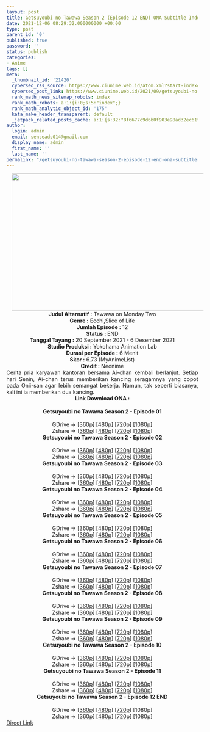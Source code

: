 ```yaml
---
layout: post
title: Getsuyoubi no Tawawa Season 2 (Episode 12 END) ONA Subtitle Indonesia
date: 2021-12-06 08:29:32.000000000 +00:00
type: post
parent_id: '0'
published: true
password: ''
status: publish
categories:
- Anime
tags: []
meta:
  _thumbnail_id: '21420'
  cyberseo_rss_source: https://www.ciunime.web.id/atom.xml?start-index=1
  cyberseo_post_link: https://www.ciunime.web.id/2021/09/getsuyoubi-no-tawawa-season-2-ona.html
  rank_math_news_sitemap_robots: index
  rank_math_robots: a:1:{i:0;s:5:"index";}
  rank_math_analytic_object_id: '175'
  kata_make_header_transparent: default
  _jetpack_related_posts_cache: a:1:{s:32:"8f6677c9d6b0f903e98ad32ec61f8deb";a:2:{s:7:"expires";i:1653673769;s:7:"payload";a:0:{}}}
author:
  login: admin
  email: senseads014@gmail.com
  display_name: admin
  first_name: ''
  last_name: ''
permalink: "/getsuyoubi-no-tawawa-season-2-episode-12-end-ona-subtitle-indonesia/"
---
```

<div class="separator" style="clear: both; text-align: center;"><a href="https://1.bp.blogspot.com/-_WTVa6D5uz8/YUirScLSG2I/AAAAAAAAfBk/ObgBYzpFnlwFg5awK2d5GAQ7StcpLJE7wCLcBGAsYHQ/s1280/Getsuyoubi%2Bno%2BTawawa%2BSeason%2B2.jpg" style="margin-left: 1em; margin-right: 1em;"><img border="0" data-original-height="720" data-original-width="1280" height="360" src="{{ site.baseurl }}/assets/2021/12/Getsuyoubi%2Bno%2BTawawa%2BSeason%2B2.jpg" width="640" /></a></div>
<div class="separator" style="clear: both; text-align: center;"></div>
<div style="text-align: center;"><b>Judul</b><b><b> Alternatif</b> :</b> Tawawa on Monday Two</div>
<div style="text-align: center;"><b><b>Genre :</b></b> Ecchi,Slice of Life</div>
<div style="text-align: center;"><b>Jumlah Episode :</b> 12<br /><b>Status :&nbsp;</b>END<br /><b>Tanggal Tayang :</b> 20 September 2021 - 6 Desember 2021<br /><b>Studio Produksi :</b>&nbsp;Yokohama Animation Lab<br /><b>Durasi per Episode :</b> 6 Menit</div>
<div style="text-align: center;"><b>Skor :</b> 6.73 (MyAnimeList)</div>
<div style="text-align: center;"><b>Credit :</b>&nbsp;Neonime</div>
<div style="text-align: center;"></div>
<div style="text-align: justify;">Cerita pria karyawan kantoran bersama Ai-chan kembali berlanjut. Setiap hari Senin, Ai-chan terus memberikan kancing seragamnya yang copot pada Onii-san agar lebih semangat bekerja. Namun, tak seperti biasanya, kali ini ia memberikan dua kancing.</div>
<div style="text-align: justify;"></div>
<div style="text-align: justify;"></div>
<div style="text-align: center;">
<div style="text-align: center;">
<div style="text-align: left;">
<div style="text-align: center;"><b>Link Download&nbsp;</b><span style="text-align: left;"><b>ONA&nbsp;</b></span><b>:</b></div>
<div style="text-align: center;"><b><br /></b></div>
<div style="text-align: center;"><span style="text-align: left;"><b>Getsuyoubi no Tawawa Season 2&nbsp;</b></span><b>- Episode 01</b></div>
<div style="text-align: center;"><b><br /></b></div>
<div style="text-align: center;">GDrive =&gt; [<a href="https://www.mp4upload.com/o938qn001m2w" target="_blank" rel="noopener">360p</a>] [<a href="https://acefile.co/f/55457998/neonime_tawawa_hari_senin_musim_kedua_-_01-480p-zip" target="_blank" rel="noopener">480p</a>] [<a href="https://acefile.co/f/55458000/neonime_tawawa_hari_senin_musim_kedua_-_01-720p-zip" target="_blank" rel="noopener">720p</a>] [<a href="https://acefile.co/f/55458004/neonime_tawawa_hari_senin_musim_kedua_-_01-1080p-zip" target="_blank" rel="noopener">1080p</a>]</div>
<div style="text-align: center;">Zshare =&gt; [<a href="https://www79.zippyshare.com/v/5AYHJqYV/file.html" target="_blank" rel="noopener">360p</a>] [<a href="https://www101.zippyshare.com/v/V6AwCGKj/file.html" target="_blank" rel="noopener">480p</a>] [<a href="https://www91.zippyshare.com/v/adHv9jqE/file.html" target="_blank" rel="noopener">720p</a>] [<a href="https://www74.zippyshare.com/v/Ac8X0QUc/file.html" target="_blank" rel="noopener">1080p</a>]</div>
<div style="text-align: center;"></div>
<div style="text-align: center;">
<div><span style="text-align: left;"><b>Getsuyoubi no Tawawa Season 2&nbsp;</b></span><b>- Episode 02</b></div>
<div><b><br /></b></div>
<div>GDrive =&gt; [<a href="https://www.mp4upload.com/nggqjzjqibne" target="_blank" rel="noopener">360p</a>] [<a href="https://acefile.co/f/56033641/neonime_asupan_tawawa_hari_senin_musim_kedua_-_02-480p-zip" target="_blank" rel="noopener">480p</a>] [<a href="https://acefile.co/f/56033713/neonime_asupan_tawawa_hari_senin_musim_kedua_-_02-720p-zip" target="_blank" rel="noopener">720p</a>] [<a href="https://acefile.co/f/56033721/neonime_asupan_tawawa_hari_senin_musim_kedua_-_02-1080p-zip" target="_blank" rel="noopener">1080p</a>]</div>
<div>Zshare =&gt; [<a href="https://www29.zippyshare.com/v/ajfOnRC4/file.html" target="_blank" rel="noopener">360p</a>] [<a href="https://www55.zippyshare.com/v/mAV8Pj3U/file.html" target="_blank" rel="noopener">480p</a>] [<a href="https://www33.zippyshare.com/v/Pt0XZ4be/file.html" target="_blank" rel="noopener">720p</a>] [<a href="https://www4.zippyshare.com/v/THIBloAR/file.html" target="_blank" rel="noopener">1080p</a>]</div>
<div></div>
<div>
<div><span style="text-align: left;"><b>Getsuyoubi no Tawawa Season 2&nbsp;</b></span><b>- Episode 03</b></div>
<div><b><br /></b></div>
<div>GDrive =&gt; [<a href="https://www.mp4upload.com/mdmx0lwmajy9" target="_blank" rel="noopener">360p</a>] [<a href="https://acefile.co/f/56707316/neonime_asupan_hari_senin_tawawa_musim_kedua_-_03-480p-zip" target="_blank" rel="noopener">480p</a>] [<a href="https://acefile.co/f/56707318/neonime_asupan_hari_senin_tawawa_musim_kedua_-_03-720p-zip" target="_blank" rel="noopener">720p</a>] [<a href="https://acefile.co/f/56707322/neonime_asupan_hari_senin_tawawa_musim_kedua_-_03-1080p-zip" target="_blank" rel="noopener">1080p</a>]</div>
<div>Zshare =&gt; [<a href="https://www120.zippyshare.com/v/c3DajJvh/file.html" target="_blank" rel="noopener">360p</a>] [<a href="https://www55.zippyshare.com/v/sRHAx8dt/file.html" target="_blank" rel="noopener">480p</a>] [<a href="https://www56.zippyshare.com/v/PlwmsQv9/file.html" target="_blank" rel="noopener">720p</a>] [<a href="https://www15.zippyshare.com/v/fMRImjAm/file.html" target="_blank" rel="noopener">1080p</a>]</div>
</div>
<div></div>
<div>
<div><span style="text-align: left;"><b>Getsuyoubi no Tawawa Season 2&nbsp;</b></span><b>- Episode 04</b></div>
<div><b><br /></b></div>
<div>GDrive =&gt; [<a href="https://www.mp4upload.com/isywe2m39xru" target="_blank" rel="noopener">360p</a>] [<a href="https://www.mp4upload.com/q0pw97188czy" target="_blank" rel="noopener">480p</a>] [<a href="https://www.mp4upload.com/ztp9ud4lp9uk" target="_blank" rel="noopener">720p</a>] [<a href="https://mir.cr/1WCAO8GU" target="_blank" rel="noopener">1080p</a>]</div>
<div>Zshare =&gt; [<a href="https://www109.zippyshare.com/v/FEXqIqVk/file.html" target="_blank" rel="noopener">360p</a>] [<a href="https://www44.zippyshare.com/v/gWYu42kp/file.html" target="_blank" rel="noopener">480p</a>] [<a href="https://www15.zippyshare.com/v/G1TzSPf8/file.html" target="_blank" rel="noopener">720p</a>] [<a href="https://www12.zippyshare.com/v/T7lwWm5g/file.html" target="_blank" rel="noopener">1080p</a>]</div>
</div>
<div></div>
<div>
<div><span style="text-align: left;"><b>Getsuyoubi no Tawawa Season 2&nbsp;</b></span><b>- Episode 05</b></div>
<div><b><br /></b></div>
<div>GDrive =&gt; [<a href="https://mir.cr/0RCIDPLF" target="_blank" rel="noopener">360p</a>] [<a href="https://acefile.co/f/57905420/neonime_asupan_tawawa_hari_senin_musim_kedua_-_05-480p-zip" target="_blank" rel="noopener">480p</a>] [<a href="https://acefile.co/f/57905428/neonime_asupan_tawawa_hari_senin_musim_kedua_-_05-720p-zip" target="_blank" rel="noopener">720p</a>] [<a href="https://acefile.co/f/57905430/neonime_asupan_tawawa_hari_senin_musim_kedua_-_05-1080p-zip" target="_blank" rel="noopener">1080p</a>]</div>
<div>Zshare =&gt; [<a href="https://www27.zippyshare.com/v/n1lk834o/file.html" target="_blank" rel="noopener">360p</a>] [<a href="https://www82.zippyshare.com/v/r3QDiitM/file.html" target="_blank" rel="noopener">480p</a>] [<a href="https://www95.zippyshare.com/v/EWisHgkc/file.html" target="_blank" rel="noopener">720p</a>] [<a href="https://www89.zippyshare.com/v/Y2OTJDpe/file.html" target="_blank" rel="noopener">1080p</a>]</div>
</div>
<div></div>
<div>
<div><span style="text-align: left;"><b>Getsuyoubi no Tawawa Season 2&nbsp;</b></span><b>- Episode 06</b></div>
<div><b><br /></b></div>
<div>GDrive =&gt; [<a href="https://www.mp4upload.com/m8hdw9q50kfk" target="_blank" rel="noopener">360p</a>] [<a href="https://www.mp4upload.com/cpgsqm0g4e3c" target="_blank" rel="noopener">480p</a>] [<a href="https://www.mp4upload.com/wtrudprd7uwe" target="_blank" rel="noopener">720p</a>] [<a href="https://acefile.co/f/58456165/neonime_asupan_tawawa_hari_senin_musim_kedua_-_06-1080p-zip" target="_blank" rel="noopener">1080p</a>]</div>
<div>Zshare =&gt; [<a href="https://www50.zippyshare.com/v/kUisbvgv/file.html" target="_blank" rel="noopener">360p</a>] [<a href="https://www50.zippyshare.com/v/kdVVVnWK/file.html" target="_blank" rel="noopener">480p</a>] [<a href="https://www50.zippyshare.com/v/RcgrQE8G/file.html" target="_blank" rel="noopener">720p</a>] [<a href="https://www45.zippyshare.com/v/gYSFlIuq/file.html" target="_blank" rel="noopener">1080p</a>]</div>
</div>
<div></div>
<div>
<div><span style="text-align: left;"><b>Getsuyoubi no Tawawa Season 2&nbsp;</b></span><b>- Episode 07</b></div>
<div><b><br /></b></div>
<div>GDrive =&gt; [<a href="https://www.mp4upload.com/lsih1pde4hjw" target="_blank" rel="noopener">360p</a>] [<a href="https://www.mp4upload.com/7w6ea8kdcju2" target="_blank" rel="noopener">480p</a>] [<a href="https://www.mp4upload.com/evw116kkt9v6" target="_blank" rel="noopener">720p</a>] [<a href="https://acefile.co/f/58985381/neonime_asupan_tawawa_hari_senin_musim_kedua_-_07-1080p-zip" target="_blank" rel="noopener">1080p</a>]</div>
<div>Zshare =&gt; [<a href="https://www67.zippyshare.com/v/AM7yDeEs/file.html" target="_blank" rel="noopener">360p</a>] [<a href="https://www67.zippyshare.com/v/LEU5Xggx/file.html" target="_blank" rel="noopener">480p</a>] [<a href="https://www67.zippyshare.com/v/31YvPuy4/file.html" target="_blank" rel="noopener">720p</a>] [<a href="https://www27.zippyshare.com/v/6Y2gz91w/file.html" target="_blank" rel="noopener">1080p</a>]</div>
</div>
<div></div>
<div>
<div><span style="text-align: left;"><b>Getsuyoubi no Tawawa Season 2&nbsp;</b></span><b>- Episode 08</b></div>
<div><b><br /></b></div>
<div>GDrive =&gt; [<a href="https://www.mp4upload.com/ntu63duyz0a3" target="_blank" rel="noopener">360p</a>] [<a href="https://acefile.co/f/59445911/neonime_asupan_tawawa_hari_senin_musim_kedua_-_08-480p-zip" target="_blank" rel="noopener">480p</a>] [<a href="https://acefile.co/f/59445913/neonime_asupan_tawawa_hari_senin_musim_kedua_-_08-720p-zip" target="_blank" rel="noopener">720p</a>] [<a href="https://acefile.co/f/59446085/neonime_asupan_tawawa_hari_senin_musim_kedua_-_08-1080p-zip" target="_blank" rel="noopener">1080p</a>]</div>
<div>Zshare =&gt; [<a href="https://www95.zippyshare.com/v/E5cwpS5C/file.html" target="_blank" rel="noopener">360p</a>] [<a href="https://www48.zippyshare.com/v/Morm4t55/file.html" target="_blank" rel="noopener">480p</a>] [<a href="https://www54.zippyshare.com/v/swSUBSw5/file.html" target="_blank" rel="noopener">720p</a>] [<a href="https://www32.zippyshare.com/v/pZlNtE4A/file.html" target="_blank" rel="noopener">1080p</a>]</div>
</div>
<div></div>
<div>
<div><span style="text-align: left;"><b>Getsuyoubi no Tawawa Season 2&nbsp;</b></span><b>- Episode 09</b></div>
<div><b><br /></b></div>
<div>GDrive =&gt; [<a href="https://www.mp4upload.com/pjy8wqcwqv6p" target="_blank" rel="noopener">360p</a>] [<a href="https://acefile.co/f/60106766/neonime_asupan_tawawa_hari_senin_musim_kedua_-_09-480p-zip" target="_blank" rel="noopener">480p</a>] [<a href="https://acefile.co/f/60106773/neonime_asupan_tawawa_hari_senin_musim_kedua_-_09-720p-zip" target="_blank" rel="noopener">720p</a>] [<a href="https://acefile.co/f/60106778/neonime_asupan_tawawa_hari_senin_musim_kedua_-_09-1080p-zip" target="_blank" rel="noopener">1080p</a>]</div>
<div>Zshare =&gt; [<a href="https://www76.zippyshare.com/v/yfXI2g49/file.html" target="_blank" rel="noopener">360p</a>] [<a href="https://www76.zippyshare.com/v/SUBqrib6/file.html" target="_blank" rel="noopener">480p</a>] [<a href="https://www76.zippyshare.com/v/TduauHWG/file.html" target="_blank" rel="noopener">720p</a>] [<a href="https://www15.zippyshare.com/v/W2pousuX/file.html" target="_blank" rel="noopener">1080p</a>]</div>
</div>
<div></div>
<div>
<div><span style="text-align: left;"><b>Getsuyoubi no Tawawa Season 2&nbsp;</b></span><b>- Episode 10</b></div>
<div><b><br /></b></div>
<div>GDrive =&gt; [<a href="https://www.mp4upload.com/us405x3476fp" target="_blank" rel="noopener">360p</a>] [<a href="https://www.mp4upload.com/p7ry06mkrlsl" target="_blank" rel="noopener">480p</a>] [<a href="https://www.mp4upload.com/b3s17wvry8wp" target="_blank" rel="noopener">720p</a>] [<a href="https://acefile.co/f/60690197/neonime_asupan_hari_senin_tawawa_musim_kedua_-_10-1080p-zip" target="_blank" rel="noopener">1080p</a>]</div>
<div>Zshare =&gt; [<a href="https://www110.zippyshare.com/v/zlhf2M4I/file.html" target="_blank" rel="noopener">360p</a>] [<a href="https://www110.zippyshare.com/v/KQASHWcF/file.html" target="_blank" rel="noopener">480p</a>] [<a href="https://www110.zippyshare.com/v/r5ks3wP3/file.html" target="_blank" rel="noopener">720p</a>] [<a href="https://www16.zippyshare.com/v/nkIzr6kf/file.html" target="_blank" rel="noopener">1080p</a>]</div>
</div>
<div></div>
<div>
<div><span style="text-align: left;"><b>Getsuyoubi no Tawawa Season 2&nbsp;</b></span><b>- Episode 11</b></div>
<div><b><br /></b></div>
<div>GDrive =&gt; [<a href="http://www.solidfiles.com/v/5dVNBBW67B5Aw" target="_blank" rel="noopener">360p</a>] [<a href="https://acefile.co/f/61269439/neonime_asupan_hari_senin_tawawa_musim_kedua_-_11-480p-zip" target="_blank" rel="noopener">480p</a>] [<a href="https://acefile.co/f/61269443/neonime_asupan_hari_senin_tawawa_musim_kedua_-_11-720p-zip" target="_blank" rel="noopener">720p</a>] [<a href="https://acefile.co/f/61269484/neonime_asupan_hari_senin_tawawa_musim_kedua_-_11-1080p-zip" target="_blank" rel="noopener">1080p</a>]</div>
<div>Zshare =&gt; [<a href="https://www43.zippyshare.com/v/N8NDrJZJ/file.html" target="_blank" rel="noopener">360p</a>] [<a href="https://www41.zippyshare.com/v/9TC25xsF/file.html" target="_blank" rel="noopener">480p</a>] [<a href="https://www112.zippyshare.com/v/KdckuUUD/file.html" target="_blank" rel="noopener">720p</a>] [<a href="https://www13.zippyshare.com/v/8LCFCPN7/file.html" target="_blank" rel="noopener">1080p</a>]</div>
</div>
<div></div>
<div>
<div><span style="text-align: left;"><b>Getsuyoubi no Tawawa Season 2&nbsp;</b></span><b>- Episode 12 END</b></div>
<div><b><br /></b></div>
<div>GDrive =&gt; [<a href="https://www.mp4upload.com/rykqo5vmjgy2" target="_blank" rel="noopener">360p</a>] [<a href="https://www.mp4upload.com/c09g0xlea37i" target="_blank" rel="noopener">480p</a>] [<a href="https://www.mp4upload.com/28uk682mwzth" target="_blank" rel="noopener">720p</a>] [1080p]</div>
<div>Zshare =&gt; [<a href="https://www97.zippyshare.com/v/3vaxYtev/file.html" target="_blank" rel="noopener">360p</a>] [<a href="https://www97.zippyshare.com/v/eay5tso3/file.html" target="_blank" rel="noopener">480p</a>] [<a href="https://www97.zippyshare.com/v/bwX3riQX/file.html" target="_blank" rel="noopener">720p</a>] [1080p]</div>
</div>
</div>
</div>
</div>
</div>
<link rel="stylesheet" href="https://cdnjs.cloudflare.com/ajax/libs/font-awesome/4.7.0/css/font-awesome.min.css" />
<div class="divbtn"> <a href="https://handymansurrender.com/fihup8buzv?key=94550f7ce39444073321dde3b8782f97" class="btn"><i class="fa fa-download"></i> Direct Link</a> </div>
